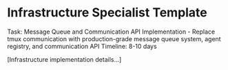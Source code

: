 # Infrastructure Specialist Template

Task: Message Queue and Communication API Implementation - Replace tmux communication with production-grade message queue system, agent registry, and communication API
Timeline: 8-10 days

[Infrastructure implementation details...]